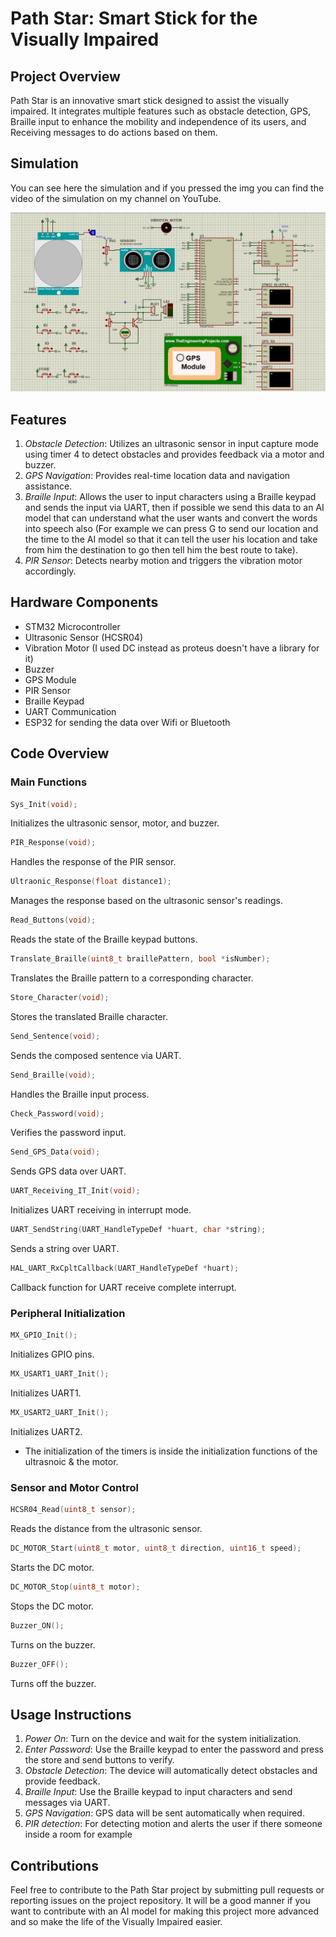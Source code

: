 # Path Star: Smart Stick for the Visually Impaired

## Project Overview

Path Star is an innovative smart stick designed to assist the visually impaired. It integrates multiple features such as obstacle detection, GPS, Braille input to enhance the mobility and independence of its users, and Receiving messages to do actions based on them.

## Simulation

You can see here the simulation and if you pressed the img you can find the video of the simulation on my channel on YouTube.

[![Watch the simulation](Simulation/Path_Star.JPG)](https://youtu.be/Z__zBcwLeiI?si=PExsmyjioM7s2-gV)

## Features

1. *Obstacle Detection*: Utilizes an ultrasonic sensor in input capture mode using timer 4 to detect obstacles and provides feedback via a motor and buzzer.
2. *GPS Navigation*: Provides real-time location data and navigation assistance.
3. *Braille Input*: Allows the user to input characters using a Braille keypad and sends the input via UART, then if possible we send this data to an AI model that can understand what the user wants and convert the words into speech also (For example we can press G to send our location and the time to the AI model so that it can tell the user his location and take from him the destination to go then tell him the best route to take).
4. *PIR Sensor*: Detects nearby motion and triggers the vibration motor accordingly.

## Hardware Components

- STM32 Microcontroller
- Ultrasonic Sensor (HCSR04)
- Vibration Motor (I used DC instead as proteus doesn't have a library for it)
- Buzzer
- GPS Module
- PIR Sensor
- Braille Keypad
- UART Communication
- ESP32 for sending the data over Wifi or Bluetooth

## Code Overview

### Main Functions

```c
Sys_Init(void);
```
Initializes the ultrasonic sensor, motor, and buzzer.
```c
PIR_Response(void);
```
Handles the response of the PIR sensor.
```c
Ultraonic_Response(float distance1);
```
Manages the response based on the ultrasonic sensor's readings.
```c
Read_Buttons(void);
```
Reads the state of the Braille keypad buttons.
```c
Translate_Braille(uint8_t braillePattern, bool *isNumber);
```
Translates the Braille pattern to a corresponding character.
```c
Store_Character(void);
```
Stores the translated Braille character.
```c
Send_Sentence(void);
```
Sends the composed sentence via UART.
```c
Send_Braille(void);
```
Handles the Braille input process.
```c
Check_Password(void);
```
Verifies the password input.
```c
Send_GPS_Data(void);
```
Sends GPS data over UART.
```c
UART_Receiving_IT_Init(void);
```
Initializes UART receiving in interrupt mode.
```c
UART_SendString(UART_HandleTypeDef *huart, char *string);
```
Sends a string over UART.
```c
HAL_UART_RxCpltCallback(UART_HandleTypeDef *huart);
```
Callback function for UART receive complete interrupt.

### Peripheral Initialization

```c
MX_GPIO_Init();
```
Initializes GPIO pins.
```c
MX_USART1_UART_Init();
```
Initializes UART1.
```c
MX_USART2_UART_Init();
```
Initializes UART2.

- The initialization of the timers is inside the initialization functions of the ultrasnoic & the motor.

### Sensor and Motor Control

```c
HCSR04_Read(uint8_t sensor);
```
Reads the distance from the ultrasonic sensor.
```c
DC_MOTOR_Start(uint8_t motor, uint8_t direction, uint16_t speed);
```
Starts the DC motor.
```c
DC_MOTOR_Stop(uint8_t motor);
```
Stops the DC motor.
```c
Buzzer_ON();
```
Turns on the buzzer.
```c
Buzzer_OFF();
```
Turns off the buzzer.

## Usage Instructions

1. *Power On*: Turn on the device and wait for the system initialization.
2. *Enter Password*: Use the Braille keypad to enter the password and press the store and send buttons to verify.
3. *Obstacle Detection*: The device will automatically detect obstacles and provide feedback.
4. *Braille Input*: Use the Braille keypad to input characters and send messages via UART.
5. *GPS Navigation*: GPS data will be sent automatically when required.
6. *PIR detection*: For detecting motion and alerts the user if there someone inside a room for example

## Contributions

Feel free to contribute to the Path Star project by submitting pull requests or reporting issues on the project repository.
It will be a good manner if you want to contribute with an AI model for making this project more advanced and so make the life of the Visually Impaired easier.


